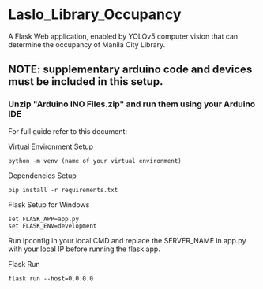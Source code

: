 # Laslo_Library_Occupancy
A Flask Web application, enabled by YOLOv5 computer vision that can determine the occupancy of Manila City Library.

## NOTE: supplementary arduino code and devices must be included in this setup. 

### Unzip "Arduino INO Files.zip" and run them using your Arduino IDE 

For full guide refer to this document:

Virtual Environment Setup
```
python -m venv (name of your virtual environment)
```
Dependencies Setup 
```
pip install -r requirements.txt
```
Flask Setup for Windows
```
set FLASK_APP=app.py
set FLASK_ENV=development
```
Run Ipconfig in your local CMD and replace the SERVER_NAME in app.py with your local IP before running the flask app.

Flask Run
```
flask run --host=0.0.0.0
```
